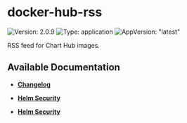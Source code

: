 # docker-hub-rss

![Version: 2.0.9](https://img.shields.io/badge/Version-2.0.9-informational?style=flat-square) ![Type: application](https://img.shields.io/badge/Type-application-informational?style=flat-square) ![AppVersion: "latest"](https://img.shields.io/badge/AppVersion-"latest"-informational?style=flat-square)

RSS feed for Chart Hub images.

## Available Documentation

- [**Changelog**](CHANGELOG)

- [**Helm Security**](container-security)

- [**Helm Security**](helm-security)

